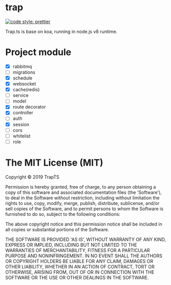# trap

[![code style: prettier](https://img.shields.io/badge/code_style-prettier-ff69b4.svg?style=flat-square)](https://github.com/prettier/prettier)

Trap.ts is base on koa, running in node.js v8 runtime.

# Project module

- [x] rabbitmq
- [ ] migrations
- [x] schedule
- [x] websocket
- [x] cache(redis)
- [ ] service
- [ ] model
- [x] route decorator
- [x] controller
- [ ] auth
- [x] session
- [ ] cors
- [ ] whitelist
- [ ] role

# The MIT License (MIT)

Copyright © 2019 TrapTS

Permission is hereby granted, free of charge, to any person obtaining a copy of this software and associated documentation files (the 'Software'), to deal in the Software without restriction, including without limitation the rights to use, copy, modify, merge, publish, distribute, sublicense, and/or sell copies of the Software, and to permit persons to whom the Software is furnished to do so, subject to the following conditions:

The above copyright notice and this permission notice shall be included in all copies or substantial portions of the Software.

THE SOFTWARE IS PROVIDED 'AS IS', WITHOUT WARRANTY OF ANY KIND, EXPRESS OR IMPLIED, INCLUDING BUT NOT LIMITED TO THE WARRANTIES OF MERCHANTABILITY, FITNESS FOR A PARTICULAR PURPOSE AND NONINFRINGEMENT. IN NO EVENT SHALL THE AUTHORS OR COPYRIGHT HOLDERS BE LIABLE FOR ANY CLAIM, DAMAGES OR OTHER LIABILITY, WHETHER IN AN ACTION OF CONTRACT, TORT OR OTHERWISE, ARISING FROM, OUT OF OR IN CONNECTION WITH THE SOFTWARE OR THE USE OR OTHER DEALINGS IN THE SOFTWARE.
